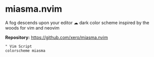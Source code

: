 # miasma.nvim

A fog descends upon your editor ☁ dark color scheme inspired by the woods for vim and neovim

**Repository:** <https://github.com/xero/miasma.nvim>

```vim
" Vim Script
colorscheme miasma
```

<!-- vim: set ft=markdown: -->